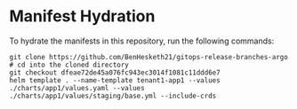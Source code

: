 # Manifest Hydration

To hydrate the manifests in this repository, run the following commands:

```shell
git clone https://github.com/BenHesketh21/gitops-release-branches-argo
# cd into the cloned directory
git checkout dfeae72de45a076fc943ec3014f1081c11ddd6e7
helm template . --name-template tenant1-app1 --values ./charts/app1/values.yaml --values ./charts/app1/values/staging/base.yml --include-crds
```

